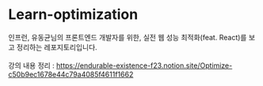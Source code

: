 # Learn-optimization

인프런, 유동균님의 프론트엔드 개발자를 위한, 실전 웹 성능 최적화(feat. React)를 보고 정리하는 레포지토리입니다.<br/><br/>
강의 내용 정리 : https://endurable-existence-f23.notion.site/Optimize-c50b9ec1678e44c79a4085f4611f1662
